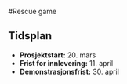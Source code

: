 #Rescue game

## Tidsplan
- **Prosjektstart:** 20. mars  
- **Frist for innlevering:** 11. april  
- **Demonstrasjonsfrist:** 30. april  








